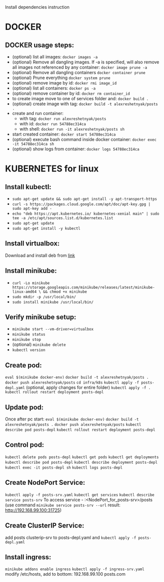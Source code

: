 Install dependencies instruction

# DOCKER

## DOCKER usage steps:
* (optional) list all images:  ```docker images -a```
* (optional) Remove all dangling images. If -a is specified, will also remove all images not referenced by any container:  ```docker image prune -a```
* (optional) Remove all dangling containers ```docker container prune```
* (optional) Prune everything ```docker system prune```
* (optional) remove image by id:  ```docker rmi image_id```
* (optional) list all containers:  ```docker ps -a```
* (optional) remove container by id:  ```docker rm container_id```
* to create image move to one of services folder and: ```docker build .```
* (optional) create image with tag:  ```docker build -t alexreshetnyak/posts .```
* create and run container:
  * with tag:  ```docker run alexreshetnyak/posts```
  * with id:  ```docker run 54788ec314ca```
  * with shell:  ```docker run -it alexreshetnyak/posts sh```
* start created container: ```docker start 54788ec314ca```
* (optional) execute bash command inside docker container:  ```docker exec -it 54788ec314ca sh```
* (optional) show logs from container:  ```docker logs 54788ec314ca```


# KUBERNETES for linux

## Install kubectl:
* ```sudo apt-get update && sudo apt-get install -y apt-transport-https```
* ```curl -s https://packages.cloud.google.com/apt/doc/apt-key.gpg | sudo apt-key add -```
* ```echo "deb https://apt.kubernetes.io/ kubernetes-xenial main" | sudo tee -a /etc/apt/sources.list.d/kubernetes.list```
* ```sudo apt-get update```
* ```sudo apt-get install -y kubectl```

## Install virtualbox:
Download and install deb from [link](https://www.virtualbox.org/wiki/Linux_Downloads)

## Install minikube:
* ```curl -Lo minikube https://storage.googleapis.com/minikube/releases/latest/minikube-linux-amd64 \ && chmod +x minikube``` 
* ```sudo mkdir -p /usr/local/bin/```
* ```sudo install minikube /usr/local/bin/```

##  Verify minikube setup:

* ```minikube start --vm-driver=virtualbox```
* ```minikube status```
* ```minikube stop```
* (optional) ```minikube delete```
* ```kubectl version```

## Create pod:
```eval $(minikube docker-env)```
```docker build -t alexreshetnyak/posts .```
```docker push alexreshetnyak/posts```
```cd infra/k8s```
```kubectl apply -f posts-depl.yaml```
(optional, apply changes for entire folder) ```kubectl apply -f .```
```kubectl rollout restart deployment posts-depl```

## Update pod:
Once after pc start: ```eval $(minikube docker-env)```
```docker build -t alexreshetnyak/posts .```
```docker push alexreshetnyak/posts```
```kubectl describe pod posts-depl```
```kubectl rollout restart deployment posts-depl```

## Control pod:
```kubectl delete pods posts-depl```
```kubectl get pods```
```kubectl get deployments```
```kubectl describe pod posts-depl```
```kubectl describe deployment posts-depl```
```kubectl exec -it posts-depl sh```
```kubectl logs posts-depl```

## Create NodePort Service:
```kubectl apply -f posts-srv.yaml```
```kubectl get services```
```kubectl describe service posts-srv```
To access service - <minikube ip>:<NodePort_for_posts-srv>/posts 
(use command ```minikube service posts-srv --url``` result: http://192.168.99.100:31725)

## Create ClusterIP Service:
add posts clusterip-srv to posts-depl.yaml and ```kubectl apply -f posts-depl.yaml```

## Install ingress:
```minikube addons enable ingress```
```kubectl apply -f ingress-srv.yaml```
modify /etc/hosts, add to bottom: 192.168.99.100 posts.com
